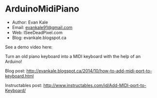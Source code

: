 # ArduinoMidiPiano
- Author: Evan Kale
- Email: evankale91@gmail.com
- Web: ISeeDeadPixel.com
- Blog: evankale.blogspot.ca

See a demo video here: 

Turn an old piano keyboard into a MIDI keyboard with the help of an Arduino!

Blog post:
http://evankale.blogspot.ca/2014/10/how-to-add-midi-port-to-keyboard.html

Instructables post:
http://www.instructables.com/id/Add-MIDI-port-to-Keyboard/
